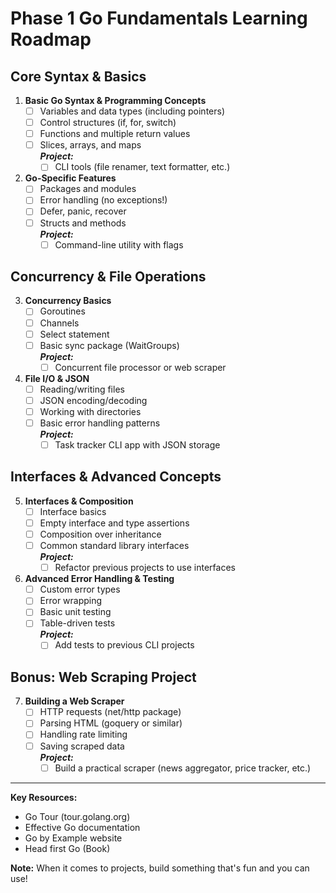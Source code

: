 # Phase 1 Go Fundamentals Learning Roadmap

## Core Syntax & Basics

1. **Basic Go Syntax & Programming Concepts**
   - [ ] Variables and data types (including pointers)
   - [ ] Control structures (if, for, switch)
   - [ ] Functions and multiple return values
   - [ ] Slices, arrays, and maps<br>
         ***Project:***
     - [ ] CLI tools (file renamer, text formatter, etc.)

2. **Go-Specific Features**
   - [ ] Packages and modules
   - [ ] Error handling (no exceptions!)
   - [ ] Defer, panic, recover
   - [ ] Structs and methods<br>
         ***Project:***
     - [ ] Command-line utility with flags

## Concurrency & File Operations

3. **Concurrency Basics**
   - [ ] Goroutines
   - [ ] Channels
   - [ ] Select statement
   - [ ] Basic sync package (WaitGroups)<br>
         ***Project:***
     - [ ] Concurrent file processor or web scraper

4. **File I/O & JSON**
   - [ ] Reading/writing files
   - [ ] JSON encoding/decoding
   - [ ] Working with directories
   - [ ] Basic error handling patterns<br>
         ***Project:***
     - [ ] Task tracker CLI app with JSON storage

## Interfaces & Advanced Concepts

5. **Interfaces & Composition**
   - [ ] Interface basics
   - [ ] Empty interface and type assertions
   - [ ] Composition over inheritance
   - [ ] Common standard library interfaces<br>
         ***Project:***
     - [ ] Refactor previous projects to use interfaces

6. **Advanced Error Handling & Testing**
   - [ ] Custom error types
   - [ ] Error wrapping
   - [ ] Basic unit testing
   - [ ] Table-driven tests<br>
         ***Project:***
     - [ ] Add tests to previous CLI projects

## Bonus: Web Scraping Project
7. **Building a Web Scraper**
   - [ ] HTTP requests (net/http package)
   - [ ] Parsing HTML (goquery or similar)
   - [ ] Handling rate limiting
   - [ ] Saving scraped data<br>
         ***Project:***
     - [ ] Build a practical scraper (news aggregator, price tracker, etc.)
---

**Key Resources:**
- Go Tour (tour.golang.org)
- Effective Go documentation
- Go by Example website
- Head first Go (Book)

**Note:** When it comes to projects, build something that's fun and you can use!

